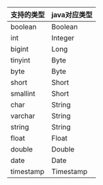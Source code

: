 | 支持的类型 | java对应类型   |
| ------ | ----- |
| boolean    | Boolean |
| int        | Integer |
| bigint     | Long |
| tinyint    | Byte |
| byte       | Byte |
| short | Short | 
| smallint | Short|
| char | String|
| varchar | String |
| string | String|
| float  | Float|
| double | Double|
| date   | Date |
| timestamp | Timestamp |